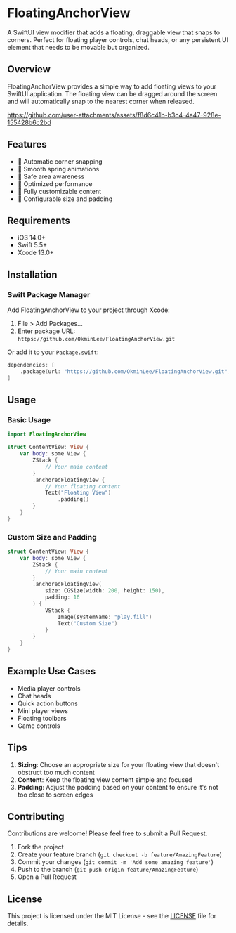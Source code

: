 # FloatingAnchorView

A SwiftUI view modifier that adds a floating, draggable view that snaps to corners. Perfect for floating player controls, chat heads, or any persistent UI element that needs to be movable but organized.

## Overview

FloatingAnchorView provides a simple way to add floating views to your SwiftUI application. The floating view can be dragged around the screen and will automatically snap to the nearest corner when released.


https://github.com/user-attachments/assets/f8d6c41b-b3c4-4a47-928e-155428b6c2bd


## Features

- 🎯 Automatic corner snapping
- 🔄 Smooth spring animations
- 📱 Safe area awareness
- 💨 Optimized performance
- 🎨 Fully customizable content
- 📐 Configurable size and padding

## Requirements

- iOS 14.0+
- Swift 5.5+
- Xcode 13.0+

## Installation

### Swift Package Manager

Add FloatingAnchorView to your project through Xcode:
1. File > Add Packages...
2. Enter package URL: `https://github.com/OkminLee/FloatingAnchorView.git`

Or add it to your `Package.swift`:

```swift
dependencies: [
    .package(url: "https://github.com/OkminLee/FloatingAnchorView.git", from: "1.0.0")
]
```

## Usage

### Basic Usage

```swift
import FloatingAnchorView

struct ContentView: View {
    var body: some View {
        ZStack {
            // Your main content
        }
        .anchoredFloatingView {
            // Your floating content
            Text("Floating View")
                .padding()
        }
    }
}
```

### Custom Size and Padding

```swift
struct ContentView: View {
    var body: some View {
        ZStack {
            // Your main content
        }
        .anchoredFloatingView(
            size: CGSize(width: 200, height: 150),
            padding: 16
        ) {
            VStack {
                Image(systemName: "play.fill")
                Text("Custom Size")
            }
        }
    }
}
```

## Example Use Cases

- Media player controls
- Chat heads
- Quick action buttons
- Mini player views
- Floating toolbars
- Game controls

## Tips

1. **Sizing**: Choose an appropriate size for your floating view that doesn't obstruct too much content
2. **Content**: Keep the floating view content simple and focused
3. **Padding**: Adjust the padding based on your content to ensure it's not too close to screen edges

## Contributing

Contributions are welcome! Please feel free to submit a Pull Request.

1. Fork the project
2. Create your feature branch (`git checkout -b feature/AmazingFeature`)
3. Commit your changes (`git commit -m 'Add some amazing feature'`)
4. Push to the branch (`git push origin feature/AmazingFeature`)
5. Open a Pull Request

## License

This project is licensed under the MIT License - see the [LICENSE](LICENSE) file for details.
